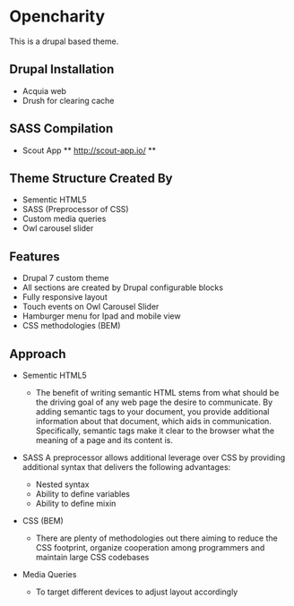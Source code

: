 # Opencharity
This is a drupal based theme.

## Drupal Installation
- Acquia web
- Drush for clearing cache

## SASS Compilation
- Scout App ** http://scout-app.io/ **

## Theme Structure Created By
- Sementic HTML5
- SASS (Preprocessor of CSS)
- Custom media queries
- Owl carousel slider

## Features
- Drupal 7 custom theme
- All sections are created by Drupal configurable blocks
- Fully responsive layout
- Touch events on Owl Carousel Slider
- Hamburger menu for Ipad and mobile view
- CSS methodologies (BEM)

## Approach
- Sementic HTML5
  - The benefit of writing semantic HTML stems from what should be the driving goal of any web page the desire to communicate. By adding semantic tags to your document, you provide additional information about that document, which aids in communication. Specifically, semantic tags make it clear to the browser what the meaning of a page and its content is.

- SASS
A preprocessor allows additional leverage over CSS by providing additional syntax that delivers the following advantages:
  - Nested syntax
  - Ability to define variables
  - Ability to define mixin

- CSS (BEM)
  - There are plenty of methodologies out there aiming to reduce the CSS footprint, organize cooperation among programmers and maintain large CSS codebases

- Media Queries
  - To target different devices to adjust layout accordingly
